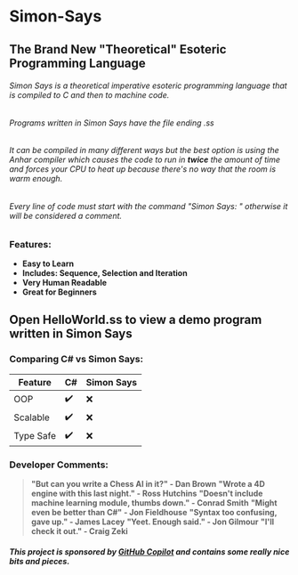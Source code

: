 # **Simon-Says**
## The Brand New "Theoretical" Esoteric Programming Language

###### Simon Says is a _theoretical_ imperative esoteric programming language that is compiled to C and then to machine code.
###### Programs written in Simon Says have the file ending .ss
###### It can be compiled in many different ways but the best option is using the Anhar compiler which causes the code to run in **twice** the amount of time and forces your CPU to heat up because there's no way that the room is warm enough.
###### Every line of code must start with the command "Simon Says: " otherwise it will be considered a comment.
### Features:
- **Easy to Learn**
- **Includes: Sequence, Selection and Iteration**
- **Very Human Readable**
-  **Great for Beginners**

## Open HelloWorld.ss to view a demo program written in Simon Says

### Comparing C# vs Simon Says:
| Feature | C# | Simon Says |
| ---| --- | --- |
| OOP | ✔️ |❌|
| Scalable | ✔️ |❌|
| Type Safe | ✔️ |❌|

### Developer Comments:
> **"But can you write a Chess AI in it?" - Dan Brown**
> **"Wrote a 4D engine with this last night." - Ross Hutchins**
> **"Doesn't include machine learning module, thumbs down." - Conrad Smith**
> **"Might even be better than C#" - Jon Fieldhouse**
> **"Syntax too confusing, gave up." - James Lacey**
> **"Yeet. Enough said." - Jon Gilmour**
> **"I'll check it out." - Craig Zeki**


##### This project is sponsored by [GitHub Copilot](https://github.com/features/copilot) and contains some really nice bits and pieces.